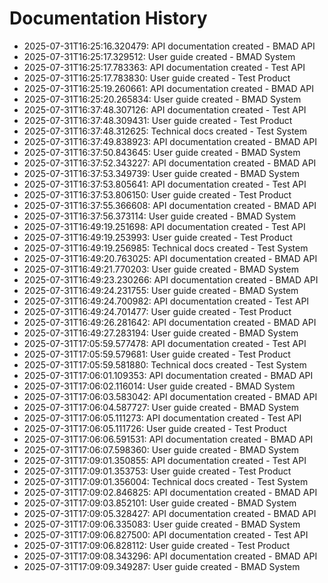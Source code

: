 # Documentation History

- 2025-07-31T16:25:16.320479: API documentation created - BMAD API
- 2025-07-31T16:25:17.329512: User guide created - BMAD System
- 2025-07-31T16:25:17.783363: API documentation created - Test API
- 2025-07-31T16:25:17.783830: User guide created - Test Product
- 2025-07-31T16:25:19.260661: API documentation created - BMAD API
- 2025-07-31T16:25:20.265834: User guide created - BMAD System
- 2025-07-31T16:37:48.307126: API documentation created - Test API
- 2025-07-31T16:37:48.309431: User guide created - Test Product
- 2025-07-31T16:37:48.312625: Technical docs created - Test System
- 2025-07-31T16:37:49.838923: API documentation created - BMAD API
- 2025-07-31T16:37:50.843645: User guide created - BMAD System
- 2025-07-31T16:37:52.343227: API documentation created - BMAD API
- 2025-07-31T16:37:53.349739: User guide created - BMAD System
- 2025-07-31T16:37:53.805641: API documentation created - Test API
- 2025-07-31T16:37:53.806150: User guide created - Test Product
- 2025-07-31T16:37:55.366608: API documentation created - BMAD API
- 2025-07-31T16:37:56.373114: User guide created - BMAD System
- 2025-07-31T16:49:19.251698: API documentation created - Test API
- 2025-07-31T16:49:19.253993: User guide created - Test Product
- 2025-07-31T16:49:19.256985: Technical docs created - Test System
- 2025-07-31T16:49:20.763025: API documentation created - BMAD API
- 2025-07-31T16:49:21.770203: User guide created - BMAD System
- 2025-07-31T16:49:23.230266: API documentation created - BMAD API
- 2025-07-31T16:49:24.231755: User guide created - BMAD System
- 2025-07-31T16:49:24.700982: API documentation created - Test API
- 2025-07-31T16:49:24.701477: User guide created - Test Product
- 2025-07-31T16:49:26.281642: API documentation created - BMAD API
- 2025-07-31T16:49:27.283194: User guide created - BMAD System
- 2025-07-31T17:05:59.577478: API documentation created - Test API
- 2025-07-31T17:05:59.579681: User guide created - Test Product
- 2025-07-31T17:05:59.581880: Technical docs created - Test System
- 2025-07-31T17:06:01.109353: API documentation created - BMAD API
- 2025-07-31T17:06:02.116014: User guide created - BMAD System
- 2025-07-31T17:06:03.583042: API documentation created - BMAD API
- 2025-07-31T17:06:04.587727: User guide created - BMAD System
- 2025-07-31T17:06:05.111273: API documentation created - Test API
- 2025-07-31T17:06:05.111726: User guide created - Test Product
- 2025-07-31T17:06:06.591531: API documentation created - BMAD API
- 2025-07-31T17:06:07.598360: User guide created - BMAD System
- 2025-07-31T17:09:01.350855: API documentation created - Test API
- 2025-07-31T17:09:01.353753: User guide created - Test Product
- 2025-07-31T17:09:01.356004: Technical docs created - Test System
- 2025-07-31T17:09:02.846825: API documentation created - BMAD API
- 2025-07-31T17:09:03.852101: User guide created - BMAD System
- 2025-07-31T17:09:05.328427: API documentation created - BMAD API
- 2025-07-31T17:09:06.335083: User guide created - BMAD System
- 2025-07-31T17:09:06.827500: API documentation created - Test API
- 2025-07-31T17:09:06.828112: User guide created - Test Product
- 2025-07-31T17:09:08.343296: API documentation created - BMAD API
- 2025-07-31T17:09:09.349287: User guide created - BMAD System
